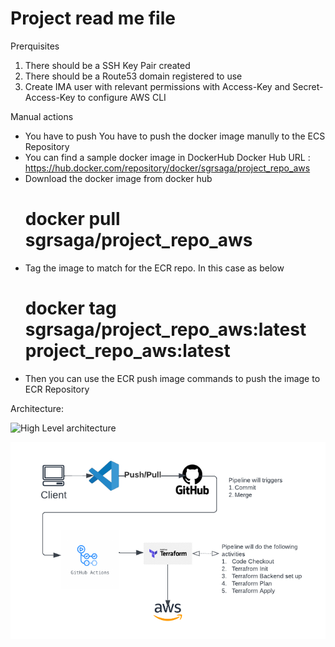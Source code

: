# Project read me file

Prerquisites
1. There should be a SSH Key Pair created
2. There should be a Route53 domain registered to use
3. Create IMA user with relevant permissions with Access-Key and Secret-Access-Key to configure AWS CLI


Manual actions
* You have to push You have to push the docker image manully to the ECS Repository
* You can find a sample docker image in DockerHub
    Docker Hub URL : https://hub.docker.com/repository/docker/sgrsaga/project_repo_aws
* Download the docker image from docker hub
    # docker pull sgrsaga/project_repo_aws
* Tag the image to match for the ECR repo. In this case as below
    # docker tag sgrsaga/project_repo_aws:latest project_repo_aws:latest
* Then you can use the ECR push image commands to push the image to ECR Repository

Architecture:

![High Level architecture](ECS-Ec1.png)


![GitHub Actions based pipeline](GitHub_Action_CICD.png)